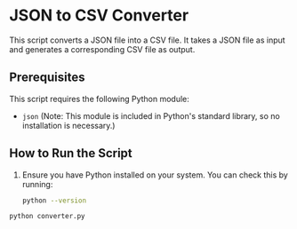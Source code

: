 # JSON to CSV Converter

This script converts a JSON file into a CSV file. It takes a JSON file as input and generates a corresponding CSV file as output.

## Prerequisites

This script requires the following Python module:

- `json` (Note: This module is included in Python's standard library, so no installation is necessary.)

## How to Run the Script

1. Ensure you have Python installed on your system. You can check this by running:
   ```bash
   python --version

```bash
python converter.py
